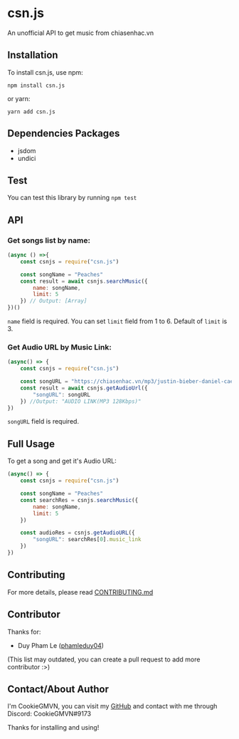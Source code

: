 # csn.js
An unofficial API to get music from chiasenhac.vn
## Installation
To install csn.js, use npm:
```
npm install csn.js
```
or yarn:
```
yarn add csn.js
```
## Dependencies Packages
- jsdom
- undici
## Test
You can test this library by running ``npm test``
## API
### Get songs list by name:
```js
(async () =>{
    const csnjs = require("csn.js")

    const songName = "Peaches"
    const result = await csnjs.searchMusic({
        name: songName,
        limit: 5
    }) // Output: [Array]
})()
```
``name`` field is required. You can set ``limit`` field from 1 to 6. Default of ``limit`` is 3.
### Get Audio URL by Music Link:
```js
(async() => {
    const csnjs = require("csn.js")

    const songURL = "https://chiasenhac.vn/mp3/justin-bieber-daniel-caesar-giveon/peaches-tsvm3vmtq8w28f.html"
    const result = await csnjs.getAudioUrl({
        "songURL": songURL
    }) //Output: "AUDIO LINK(MP3 128Kbps)"
})
```
``songURL`` field is required.
## Full Usage
To get a song and get it's Audio URL:
```js
(async() => {
    const csnjs = require("csn.js")

    const songName = "Peaches"
    const searchRes = csnjs.searchMusic({
        name: songName,
        limit: 5
    })

    const audioRes = csnjs.getAudioURL({
        "songURL": searchRes[0].music_link
    })
})
```
## Contributing
For more details, please read [CONTRIBUTING.md](https://github.com/CookieGMVN/csn.js/tree/main/.github/CONTRIBUTING.md)
## Contributor
Thanks for: 
- Duy Pham Le ([phamleduy04](https://github.com/phamleduy04))

(This list may outdated, you can create a pull request to add more contributor :>)
## Contact/About Author
I'm CookieGMVN, you can visit my [GitHub](https://github.com/CookieGMVN/) and contact with me through Discord: CookieGMVN#9173

Thanks for installing and using!
